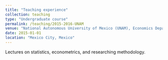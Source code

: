 ```yaml
---
title: "Teaching experience"
collection: teaching
type: "Undergraduate course"
permalink: /teaching/2015-2016-UNAM
venue: "National Autonomous University of Mexico (UNAM), Economics Department"
date: 2015-01-01
location: "Mexico City, Mexico"
---
```


Lectures on statistics, econometrics, and researching methodology.

